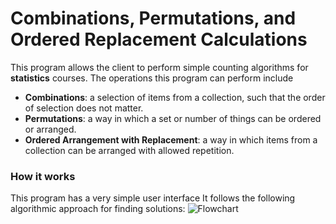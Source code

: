 # Combinations, Permutations, and Ordered Replacement Calculations
This program allows the client to perform simple counting algorithms for **statistics** courses.
The operations this program can perform include

- **Combinations**: a selection of items from a collection, such that the order of selection does not matter.
- **Permutations**: a way in which a set or number of things can be ordered or arranged.
- **Ordered Arrangement with Replacement**: a way in which items from a collection can be arranged with allowed repetition.

### How it works
This program has a very simple user interface
It follows the following algorithmic approach for finding solutions:
![Flowchart](https://github.com/RikGhosh487/Combinations-Permutations/flowchart.png)